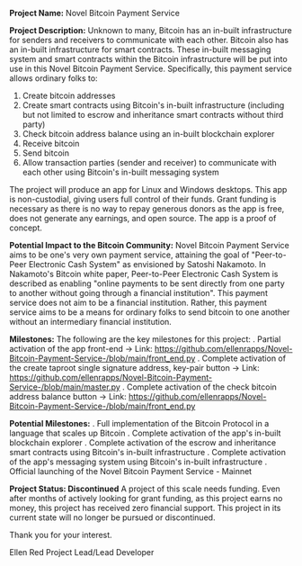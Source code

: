 **Project Name:**
Novel Bitcoin Payment Service

**Project Description:**
Unknown to many, Bitcoin has an in-built infrastructure for senders and receivers to communicate with each other. Bitcoin also has an in-built infrastructure for smart contracts. These in-built messaging system and smart contracts within the Bitcoin infrastructure will be put into use in this Novel Bitcoin Payment Service. Specifically, this payment service allows ordinary folks to:
1. Create bitcoin addresses
2. Create smart contracts using Bitcoin's in-built infrastructure (including but not limited to escrow and inheritance smart contracts without third party)
3. Check bitcoin address balance using an in-built blockchain explorer
4. Receive bitcoin
5. Send bitcoin
6. Allow transaction parties (sender and receiver) to communicate with each other using Bitcoin's in-built messaging system

The project will produce an app for Linux and Windows desktops. This app is non-custodial, giving users full control of their funds. Grant funding is necessary as there is no way to repay generous donors as the app is free, does not generate any earnings, and open source. The app is a proof of concept.

**Potential Impact to the Bitcoin Community:**
Novel Bitcoin Payment Service aims to be one's very own payment service, attaining the goal of "Peer-to-Peer Electronic Cash System" as envisioned by Satoshi Nakamoto. In Nakamoto's Bitcoin white paper, Peer-to-Peer Electronic Cash System is described as enabling "online payments to be sent directly from one party to another without going through a financial institution". This payment service does not aim to be a financial institution. Rather, this payment service aims to be a means for ordinary folks to send bitcoin to one another without an intermediary financial institution.

**Milestones:**
The following are the key milestones for this project:
. Partial activation of the app front-end -> Link: https://github.com/ellenrapps/Novel-Bitcoin-Payment-Service-/blob/main/front_end.py
. Complete activation of the create taproot single signature address, key-pair button -> Link: https://github.com/ellenrapps/Novel-Bitcoin-Payment-Service-/blob/main/master.py
. Complete activation of the check bitcoin address balance button -> Link: https://github.com/ellenrapps/Novel-Bitcoin-Payment-Service-/blob/main/front_end.py

**Potential Milestones:**
. Full implementation of the Bitcoin Protocol in a language that scales up Bitcoin
. Complete activation of the app's in-built blockchain explorer
. Complete activation of the escrow and inheritance smart contracts using Bitcoin's in-built infrastructure
. Complete activation of the app's messaging system using Bitcoin's in-built infrastructure
. Official launching of the Novel Bitcoin Payment Service - Mainnet

**Project Status: Discontinued**
A project of this scale needs funding. Even after months of actively looking for grant funding, as this project earns no money, this project has received zero financial support. This project in its current state will no longer be pursued or discontinued.

Thank you for your interest.

Ellen Red
Project Lead/Lead Developer
